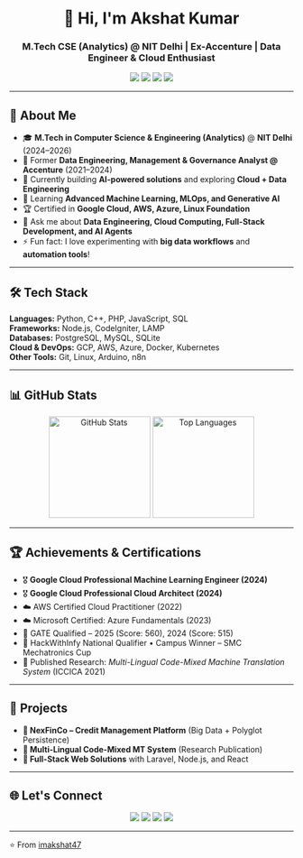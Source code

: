 <h1 align="center">👋 Hi, I'm Akshat Kumar</h1>
<h3 align="center">M.Tech CSE (Analytics) @ NIT Delhi | Ex-Accenture | Data Engineer & Cloud Enthusiast</h3>

<p align="center">
  <a href="mailto:242211003@nitdelhi.ac.in"><img src="https://img.shields.io/badge/Email-D14836?style=for-the-badge&logo=gmail&logoColor=white"/></a>
  <a href="https://github.com/imakshat47"><img src="https://img.shields.io/badge/GitHub-100000?style=for-the-badge&logo=github&logoColor=white"/></a>
  <a href="https://xprilion.com"><img src="https://img.shields.io/badge/Portfolio-4285F4?style=for-the-badge&logo=google-chrome&logoColor=white"/></a>
  <a href="https://linkedin.com/in/akshat-kumar47"><img src="https://img.shields.io/badge/LinkedIn-0A66C2?style=for-the-badge&logo=linkedin&logoColor=white"/></a>
</p>

---

## 🚀 About Me  

- 🎓 **M.Tech in Computer Science & Engineering (Analytics)** @ **NIT Delhi** (2024–2026)  
- 💼 Former **Data Engineering, Management & Governance Analyst @ Accenture** (2021–2024)  
- 🔭 Currently building **AI-powered solutions** and exploring **Cloud + Data Engineering**  
- 🌱 Learning **Advanced Machine Learning, MLOps, and Generative AI**  
- 🏆 Certified in **Google Cloud, AWS, Azure, Linux Foundation**  
- 💬 Ask me about **Data Engineering, Cloud Computing, Full-Stack Development, and AI Agents**  
- ⚡ Fun fact: I love experimenting with **big data workflows** and **automation tools**!  

---

## 🛠️ Tech Stack  

**Languages:** Python, C++, PHP, JavaScript, SQL  
**Frameworks:** Node.js, CodeIgniter, LAMP  
**Databases:** PostgreSQL, MySQL, SQLite  
**Cloud & DevOps:** GCP, AWS, Azure, Docker, Kubernetes  
**Other Tools:** Git, Linux, Arduino, n8n  

---

## 📊 GitHub Stats  

<p align="center">
  <img src="https://github-readme-stats.vercel.app/api?username=imakshat47&show_icons=true&theme=radical" alt="GitHub Stats" height="180"/>
  <img src="https://github-readme-stats.vercel.app/api/top-langs/?username=imakshat47&layout=compact&theme=radical" alt="Top Languages" height="180"/>
</p>

---

## 🏆 Achievements & Certifications  

- 🎖 **Google Cloud Professional Machine Learning Engineer (2024)**  
- 🎖 **Google Cloud Professional Cloud Architect (2024)**  
- ☁️ AWS Certified Cloud Practitioner (2022)  
- ☁️ Microsoft Certified: Azure Fundamentals (2023)  
- 🏅 GATE Qualified – 2025 (Score: 560), 2024 (Score: 515)  
- 🏅 HackWithInfy National Qualifier • Campus Winner – SMC Mechatronics Cup  
- 📄 Published Research: *Multi-Lingual Code-Mixed Machine Translation System* (ICCICA 2021)  

---

## 📌 Projects  

- **🔹 NexFinCo – Credit Management Platform** (Big Data + Polyglot Persistence)  
- **🔹 Multi-Lingual Code-Mixed MT System** (Research Publication)  
- **🔹 Full-Stack Web Solutions** with Laravel, Node.js, and React  

---

## 🌐 Let's Connect  

<p align="center">
  <a href="mailto:242211003@nitdelhi.ac.in"><img src="https://img.shields.io/badge/-Email Me-red?style=for-the-badge&logo=gmail&logoColor=white"></a>
  <a href="https://linkedin.com/in/akshat-kumar47"><img src="https://img.shields.io/badge/-Connect on LinkedIn-blue?style=for-the-badge&logo=linkedin&logoColor=white"></a>
  <a href="https://github.com/imakshat47"><img src="https://img.shields.io/badge/-GitHub Profile-black?style=for-the-badge&logo=github"></a>
  <a href="https://xprilion.com"><img src="https://img.shields.io/badge/-Portfolio Website-47CCCC?style=for-the-badge&logo=google-chrome&logoColor=white"></a>
</p>

---

⭐️ From [imakshat47](https://github.com/imakshat47)

